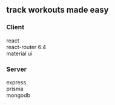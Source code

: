 ## track workouts made easy

### Client
react<br/>
react-router 6.4<br/>
material ui<br/>

### Server
express<br/>
prisma<br/>
mongodb<br/>
